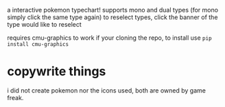 a interactive pokemon typechart!
supports mono and dual types (for mono simply click the same type again)
to reselect types, click the banner of the type would like to reselect

requires cmu-graphics to work if your cloning the repo, to install use
`pip install cmu-graphics`


# copywrite things
i did not create pokemon nor the icons used, both are owned by game freak.
